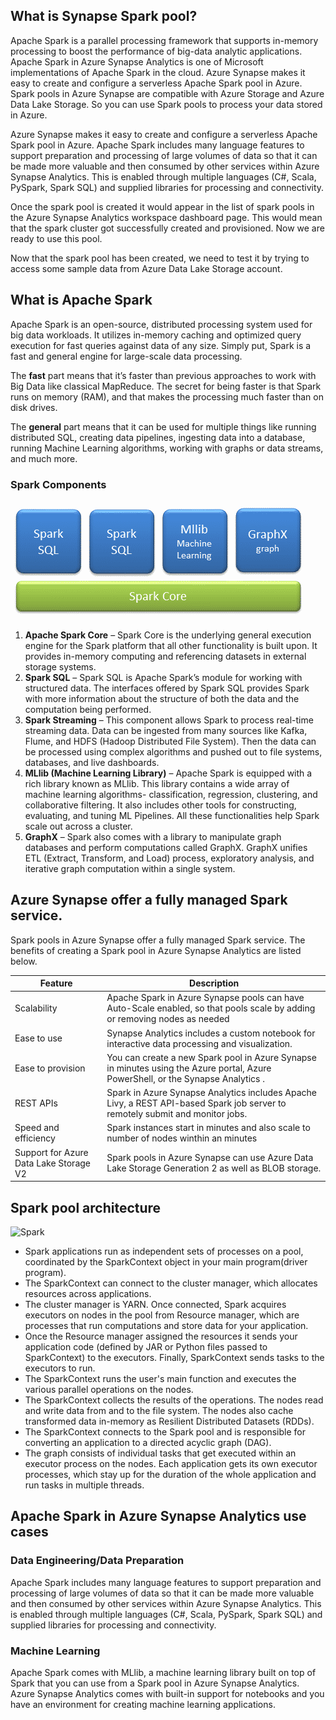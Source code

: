 ## What is Synapse Spark pool?
Apache Spark is a parallel processing framework that supports in-memory processing to boost the performance of big-data analytic applications. Apache Spark in Azure Synapse Analytics is one of Microsoft implementations of Apache Spark in the cloud. Azure Synapse makes it easy to create and configure a serverless Apache Spark pool in Azure. Spark pools in Azure Synapse are compatible with Azure Storage and Azure Data Lake Storage. So you can use Spark pools to process your data stored in Azure.

Azure Synapse makes it easy to create and configure a serverless Apache Spark pool in Azure. Apache Spark includes many language features to support preparation and processing of large volumes of data so that it can be made more valuable and then consumed by other services within Azure Synapse Analytics. This is enabled through multiple languages (C#, Scala, PySpark, Spark SQL) and supplied libraries for processing and connectivity.

Once the spark pool is created it would appear in the list of spark pools in the Azure Synapse Analytics workspace dashboard page. This would mean that the spark cluster got successfully created and provisioned. Now we are ready to use this pool. 

Now that the spark pool has been created, we need to test it by trying to access some sample data from Azure Data Lake Storage account.

## What is Apache Spark
Apache Spark is an open-source, distributed processing system used for big data workloads. It utilizes in-memory caching and optimized query execution for fast queries against data of any size. Simply put, Spark is a fast and general engine for large-scale data processing.

The  **fast**  part means that it’s faster than previous approaches to work with Big Data like classical  MapReduce. The secret for being faster is that Spark runs on memory (RAM), and that makes the processing much faster than on disk drives.

The  **general**  part means that it can be used for multiple things like running distributed SQL, creating data pipelines, ingesting data into a database, running Machine Learning algorithms, working with graphs or data streams, and much more.

### Spark Components

![Spark](https://github.com/gurditsingh/blog/blob/gh-pages/_screenshots/Spark-components.png?raw=true)

1.  **Apache Spark Core**  – Spark Core is the underlying general execution engine for the Spark platform that all other functionality is built upon. It provides in-memory computing and referencing datasets in external storage systems.
2.  **Spark SQL**  – Spark SQL is Apache Spark’s module for working with structured data. The interfaces offered by Spark SQL provides Spark with more information about the structure of both the data and the computation being performed.
3.  **Spark Streaming**  – This component allows Spark to process real-time streaming data. Data can be ingested from many sources like Kafka, Flume, and HDFS (Hadoop Distributed File System). Then the data can be processed using complex algorithms and pushed out to file systems, databases, and live dashboards.
4.  **MLlib (Machine Learning Library)**  – Apache Spark is equipped with a rich library known as MLlib. This library contains a wide array of machine learning algorithms- classification, regression, clustering, and collaborative filtering. It also includes other tools for constructing, evaluating, and tuning ML Pipelines. All these functionalities help Spark scale out across a cluster.
5.  **GraphX**  – Spark also comes with a library to manipulate graph databases and perform computations called GraphX. GraphX unifies ETL (Extract, Transform, and Load) process, exploratory analysis, and iterative graph computation within a single system.

## Azure Synapse offer a fully managed Spark service.
Spark pools in Azure Synapse offer a fully managed Spark service. The benefits of creating a Spark pool in Azure Synapse Analytics are listed below.

| Feature  | Description  |
| ------------ | ------------ |
|  Scalability | Apache Spark in Azure Synapse pools can have Auto-Scale enabled, so that pools scale by adding or removing nodes as needed  |
| Ease to use  |  Synapse Analytics includes a custom notebook for interactive data processing and visualization. |
|  Ease to provision | You can create a new Spark pool in Azure Synapse in minutes using the Azure portal, Azure PowerShell, or the Synapse Analytics .  |
| REST APIs  | Spark in Azure Synapse Analytics includes Apache Livy, a REST API-based Spark job server to remotely submit and monitor jobs.  |
| Speed and efficiency  | Spark instances start in minutes and also scale to number of nodes winthin an minutes  |
|  Support for Azure Data Lake Storage V2 |  Spark pools in Azure Synapse can use Azure Data Lake Storage Generation 2 as well as BLOB storage. |


## Spark pool architecture

![Spark](https://github.com/gurditsingh/blog/blob/gh-pages/_screenshots/spark-architecture.png?raw=true)


 - Spark applications run as independent sets of processes on a pool, coordinated by the SparkContext object in your main program(driver program).
 - The SparkContext can connect to the cluster manager, which allocates resources across applications.
 - The cluster manager is YARN. Once connected, Spark acquires executors on nodes in the pool from Resource manager, which are processes that run computations and store data for your application.
 - Once the Resource manager assigned the resources it sends your application code (defined by JAR or Python files passed to SparkContext) to the executors. Finally, SparkContext sends tasks to the executors to run.
 - The SparkContext runs the user's main function and executes the various parallel operations on the nodes.
 - The SparkContext collects the results of the operations. The nodes read and write data from and to the file system. The nodes also cache transformed data in-memory as Resilient Distributed Datasets (RDDs).
 - The SparkContext connects to the Spark pool and is responsible for converting an application to a directed acyclic graph (DAG).
 - The graph consists of individual tasks that get executed within an executor process on the nodes. Each application gets its own executor processes, which stay up for the duration of the whole application and run tasks in multiple threads.


## Apache Spark in Azure Synapse Analytics use cases

### Data Engineering/Data Preparation

Apache Spark includes many language features to support preparation and processing of large volumes of data so that it can be made more valuable and then consumed by other services within Azure Synapse Analytics. This is enabled through multiple languages (C#, Scala, PySpark, Spark SQL) and supplied libraries for processing and connectivity.

### Machine Learning

Apache Spark comes with MLlib, a machine learning library built on top of Spark that you can use from a Spark pool in Azure Synapse Analytics.  Azure Synapse Analytics comes with built-in support for notebooks and you have an environment for creating machine learning applications.
<!--stackedit_data:
eyJoaXN0b3J5IjpbMzkwODI3Njk3LC02NDA2ODg3NjUsNDU0MD
k4MjkwLC0xMjQ1NjE5MTE0LDE2Mjc4NTQwMTcsLTE3OTc3MDI2
NDgsLTE2NTQzMDAzNSw3ODYzODM0ODUsLTczMDM2MTMyNywtMj
AzMDcwMjkyNiw1Mzg4NTI5ODYsMjc0NTcxMjA3LDEwODI5MDM2
MDksMTcwMDU5OTU1MCwxNTk3OTA2ODAsMTI3MTYxOTc2LDMxMT
UzMzk0NiwzNTgwODg2MzQsLTYxNDI5NjA4NiwtMjA4Njg4NDc5
Ml19
-->